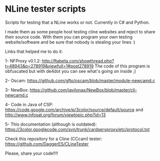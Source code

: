 # NLine tester scripts
Scripts for testing that a NLine works or not. Currently in C# and Python.

I made them as some people host testing cline websites and reject to share their source code.
With them you can program your own testing website/software and be sure that nobody is stealing your lines :)

Links that helped me to do it:

1- NFProxy v0.1.2: http://ftabeta.com/showthread.php?t=48943&p=278919&viewfull=1#post278919
The code of this program is obfuscated but with de4dot you can see what's going on inside ;)

2- Oscam: https://github.com/gfto/oscam/blob/master/module-newcamd.c

3- NewBox: https://github.com/javilonas/NewBox/blob/master/cli-newcamd.c

4- Code in Java of CSP: https://code.google.com/archive/p/3color/source/default/source
and http://www.infosat.org/forum/viewtopic.php?id=13

5- This documentation (although is outdated): https://3color.googlecode.com/svn/trunk/cardservproxy/etc/protocol.txt

Check this repository for a Cline (CCcam) tester: https://github.com/DaggerES/CLineTester

Please, share your code!!!!
